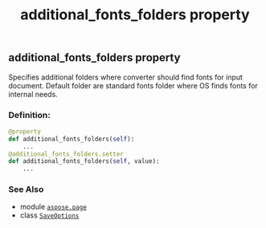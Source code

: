 ﻿---
title: additional_fonts_folders property
second_title: Aspose.Page for Python via .NET API References
description: 
type: docs
weight: 30
url: /python-net/aspose.page/saveoptions/additional_fonts_folders/
is_root: false
---

## additional_fonts_folders property


Specifies additional folders where converter should find fonts for input document.
Default folder are standard fonts folder where OS finds fonts for internal needs.
### Definition:
```python
@property
def additional_fonts_folders(self):
    ...
@additional_fonts_folders.setter
def additional_fonts_folders(self, value):
    ...
```

### See Also
* module [`aspose.page`](../../)
* class [`SaveOptions`](/page/python-net/aspose.page/saveoptions)
